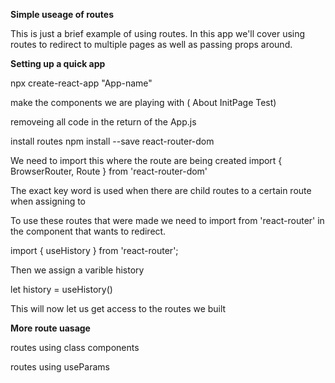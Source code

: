 **Simple useage of routes**

This is just a brief example of using routes. In this app we'll cover using routes to redirect to multiple pages as well as passing props around.

**Setting up a quick app**

npx create-react-app "App-name"

make the components we are playing with
( About InitPage Test)

removeing all code in the return of the App.js

install routes
npm install --save react-router-dom

We need to import this where the route are being created
import { BrowserRouter, Route } from 'react-router-dom'

The exact key word is used when there are child routes to a certain route when assigning to <Route />

To use these routes that were made we need to import from 'react-router' in the component that wants to redirect.

import { useHistory } from 'react-router';

Then we assign a varible history

let history = useHistory()

This will now let us get access to the routes we built


**More route uasage**

routes using class components

routes using useParams